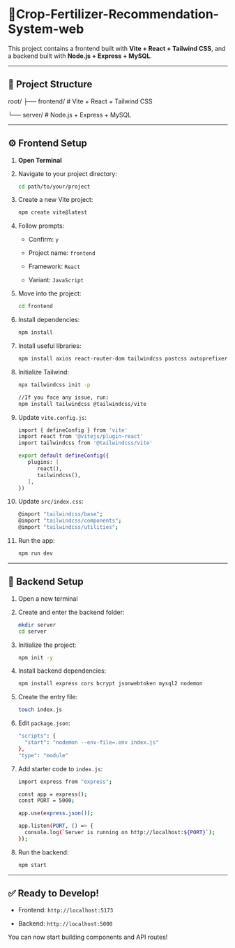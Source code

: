 # 🌾Crop-Fertilizer-Recommendation-System-web

This project contains a frontend built with **Vite + React + Tailwind CSS**, and a backend built with **Node.js + Express + MySQL**.

---

## 📁 Project Structure

root/
├── frontend/ # Vite + React + Tailwind CSS

└── server/ # Node.js + Express + MySQL

---

## ⚙️ Frontend Setup

1. **Open Terminal**

2. Navigate to your project directory:

   ```bash
   cd path/to/your/project

   ```

3. Create a new Vite project:

   ```bash
   npm create vite@latest

   ```

4. Follow prompts:

   - Confirm: `y`

   - Project name: `frontend`

   - Framework: `React`

   - Variant: `JavaScript`

5. Move into the project:

   ```bash
   cd frontend

   ```

6. Install dependencies:

   ```bash
   npm install

   ```

7. Install useful libraries:

   ```bash
   npm install axios react-router-dom tailwindcss postcss autoprefixer

   ```

8. Initialize Tailwind:

   ```bash
   npx tailwindcss init -p

   //If you face any issue, run:
   npm install tailwindcss @tailwindcss/vite

   ```

9. Update `vite.config.js`:

   ```bash
   import { defineConfig } from 'vite'
   import react from '@vitejs/plugin-react'
   import tailwindcss from '@tailwindcss/vite'

   export default defineConfig({
      plugins: [
         react(),
         tailwindcss(),
      ],
   })

   ```

10. Update `src/index.css`:

    ```bash
    @import "tailwindcss/base";
    @import "tailwindcss/components";
    @import "tailwindcss/utilities";

    ```

11. Run the app:
    ```bash
    npm run dev
    ```

---

## 🔧 Backend Setup

1. Open a new terminal

2. Create and enter the backend folder:

   ```bash
   mkdir server
   cd server

   ```

3. Initialize the project:

   ```bash
   npm init -y

   ```

4. Install backend dependencies:

   ```bash
   npm install express cors bcrypt jsonwebtoken mysql2 nodemon

   ```

5. Create the entry file:

   ```bash
   touch index.js

   ```

6. Edit `package.json`:

   ```bash
   "scripts": {
     "start": "nodemon --env-file=.env index.js"
   },
   "type": "module"

   ```

7. Add starter code to `index.js`:

   ```bash
   import express from "express";

   const app = express();
   const PORT = 5000;

   app.use(express.json());

   app.listen(PORT, () => {
     console.log(`Server is running on http://localhost:${PORT}`);
   });

   ```

8. Run the backend:
   ```bash
   npm start
   ```

---

## ✅ Ready to Develop!

- Frontend: `http://localhost:5173`

- Backend: `http://localhost:5000`

You can now start building components and API routes!
